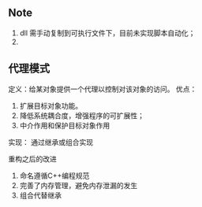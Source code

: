 ## Note
1. dll 需手动复制到可执行文件下，目前未实现脚本自动化；
2. 

## 代理模式
定义：给某对象提供一个代理以控制对该对象的访问。
优点：
1. 扩展目标对象功能。
2. 降低系统耦合度，增强程序的可扩展性；
3. 中介作用和保护目标对象作用

实现：
通过继承或组合实现

重构之后的改进
1. 命名遵循C++编程规范
2. 完善了内存管理，避免内存泄漏的发生
3. 组合代替继承

